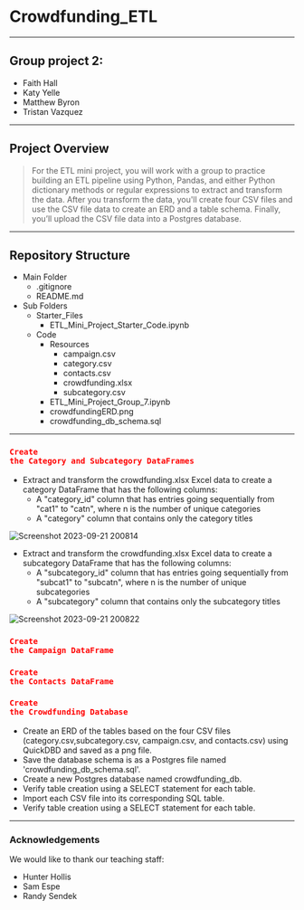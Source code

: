 # Crowdfunding_ETL
---
## Group project 2: 
- Faith Hall
- Katy Yelle
- Matthew Byron
- Tristan Vazquez
---
## Project Overview 
> For the ETL mini project, you will work with a group to practice building an ETL pipeline using Python, Pandas, and either Python dictionary methods or regular expressions to extract and transform the data. After you transform the data, you'll create four CSV files and use the CSV file data to create an ERD and a table schema. Finally, you’ll upload the CSV file data into a Postgres database.
---
## Repository Structure
  - Main Folder
    - .gitignore
    - README.md
  - Sub Folders
    - Starter_Files
      - ETL_Mini_Project_Starter_Code.ipynb
    - Code
      - Resources
        - campaign.csv
        - category.csv
        - contacts.csv
        - crowdfunding.xlsx
        - subcategory.csv
      - ETL_Mini_Project_Group_7.ipynb
      - crowdfundingERD.png
      - crowdfunding_db_schema.sql
---
### <code style="color : red">Create the Category and Subcategory DataFrames</code>
- Extract and transform the crowdfunding.xlsx Excel data to create a category DataFrame that has the following columns:
  - A "category_id" column that has entries going sequentially from "cat1" to "catn", where n is the number of unique categories
  - A "category" column that contains only the category titles

![Screenshot 2023-09-21 200814](https://github.com/Faith-Hall/Crowdfunding_ETL/assets/135525815/a7a7bec9-08b4-4c30-805d-5373457b427b)

- Extract and transform the crowdfunding.xlsx Excel data to create a subcategory DataFrame that has the following columns:
  - A "subcategory_id" column that has entries going sequentially from "subcat1" to "subcatn", where n is the number of unique subcategories
  - A "subcategory" column that contains only the subcategory titles
  
![Screenshot 2023-09-21 200822](https://github.com/Faith-Hall/Crowdfunding_ETL/assets/135525815/4170456f-ada8-49f1-91f3-818ba0810519)

### <code style="color : red">Create the Campaign DataFrame</code>

### <code style="color : red">Create the Contacts DataFrame</code>

### <code style="color : red">Create the Crowdfunding Database</code>
- Create an ERD of the tables based on the four CSV files (category.csv,subcategory.csv, campaign.csv, and contacts.csv) using QuickDBD and saved as a png file.
- Save the database schema is as a Postgres file named 'crowdfunding_db_schema.sql'.
- Create a new Postgres database named crowdfunding_db.
- Verify table creation using a SELECT statement for each table.
- Import each CSV file into its corresponding SQL table.
- Verify table creation using a SELECT statement for each table. 
---
### Acknowledgements
We would like to thank our teaching staff:
- Hunter Hollis
- Sam Espe
- Randy Sendek


